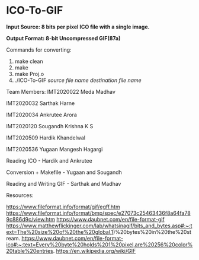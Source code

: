 # ICO-To-GIF

**Input Source: 8 bits per pixel ICO file with a single image.**

**Output Format: 8-bit Uncompressed GIF(87a)**

Commands for converting:
  1. make clean
  2. make
  3. make Proj.o
  4. ./ICO-To-GIF *source file name* *destination file name*
  
Team Members:
IMT2020022 Meda Madhav

IMT2020032 Sarthak Harne

IMT2020034 Ankrutee Arora

IMT2020120 Sougandh Krishna K S

IMT2020509 Hardik Khandelwal

IMT2020536 Yugaan Mangesh Hagargi



Reading ICO 			- Hardik and Ankrutee

Conversion + Makefile 		- Yugaan and Sougandh

Reading and Writing GIF 	- Sarthak and Madhav



Resources:

https://www.fileformat.info/format/gif/egff.htm
https://www.fileformat.info/format/bmp/spec/e27073c25463436f8a64fa789c886d9c/view.htm
https://www.daubnet.com/en/file-format-gif
https://www.matthewflickinger.com/lab/whatsinagif/bits_and_bytes.asp#:~:text=The%20size%20of%20the%20global,1)%20bytes%20in%20the%20stream.
https://www.daubnet.com/en/file-format-ico#:~:text=Every%20byte%20holds%201%20pixel,are%20256%20color%20table%20entries.
https://en.wikipedia.org/wiki/GIF
